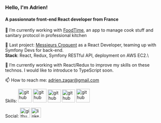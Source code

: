 ### Hello, I'm Adrien!
#### A passionnate front-end React developer from France

🔭 I’m currently working with [FoodTime](https://foodtime.fr/), an app to manage cook stuff and sanitary protocol in professional kitchen

📌 Last project: [Messieurs Croquent](https://github.com/adrienzagar/resaurant-messieurs-croquent) as a React Developer, teaming up with Symfony Devs for back-end.\
**Stack**: React, Redux, Symfony RESTful API, deployment on AWS EC2.\

🌱 I’m currently working with React/Redux to improve my skills on these technos. I would like to introduce to TypeScript soon.

[//]: # (👯 I’m looking to collaborate with an innovative company)

[//]: # (💻 I'm available for work in Montpellier)

📫 How to reach me: adrien.zagar@gmail.com

Skills:
<img src='https://cdn.jsdelivr.net/npm/simple-icons@3.0.1/icons/react.svg' alt='github' height='44'>
<img src='https://cdn.jsdelivr.net/npm/simple-icons@3.0.1/icons/javascript.svg' alt='github' height='44'>
<img src='https://cdn.jsdelivr.net/npm/simple-icons@3.0.1/icons/node-dot-js.svg' alt='github' height='42'>
<img src='https://cdn.jsdelivr.net/npm/simple-icons@3.0.1/icons/html5.svg' alt='github' height='42'>
<img src='https://cdn.jsdelivr.net/npm/simple-icons@3.0.1/icons/css3.svg' alt='github' height='44'>


Social:
[<img src='https://cdn.jsdelivr.net/npm/simple-icons@3.0.1/icons/github.svg' alt='github' height='32'>](https://github.com/https://github.com/adrienzagar)
[<img src='https://cdn.jsdelivr.net/npm/simple-icons@3.0.1/icons/linkedin.svg' alt='linkedin' height='32'>](https://www.linkedin.com/in/https://www.linkedin.com/in/adrienzagar)
